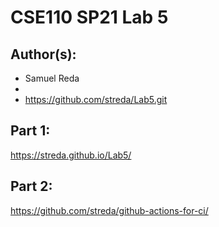 # CSE110 SP21 Lab 5

## Author(s):
- Samuel Reda
- 
- https://github.com/streda/Lab5.git

## Part 1:

https://streda.github.io/Lab5/

## Part 2:

https://github.com/streda/github-actions-for-ci/

